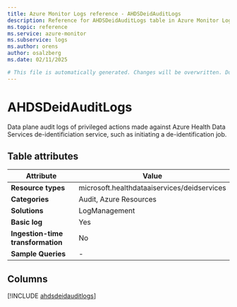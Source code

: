 ```yaml
---
title: Azure Monitor Logs reference - AHDSDeidAuditLogs
description: Reference for AHDSDeidAuditLogs table in Azure Monitor Logs.
ms.topic: reference
ms.service: azure-monitor
ms.subservice: logs
ms.author: orens
author: osalzberg
ms.date: 02/11/2025

# This file is automatically generated. Changes will be overwritten. Do not change this file directly.
---
```


# AHDSDeidAuditLogs

Data plane audit logs of privileged actions made against Azure Health Data Services de-identificiation service, such as initiating a de-identification job.


## Table attributes

|Attribute|Value|
|---|---|
|**Resource types**|microsoft.healthdataaiservices/deidservices|
|**Categories**|Audit, Azure Resources|
|**Solutions**| LogManagement|
|**Basic log**|Yes|
|**Ingestion-time transformation**|No|
|**Sample Queries**|-|



## Columns
  
[!INCLUDE [ahdsdeidauditlogs](~/reusable-content/ce-skilling/azure/includes/azure-monitor/reference/tables/ahdsdeidauditlogs-include.md)]

